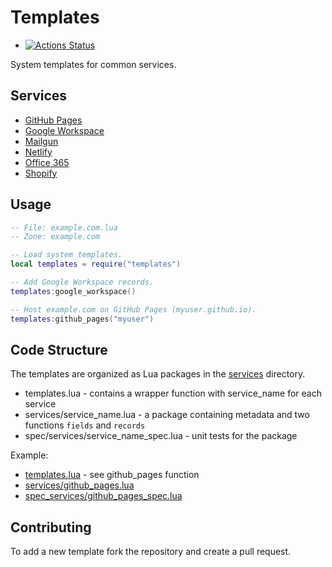 # Templates

- [![Actions Status](https://github.com/luadns/templates/workflows/CI/badge.svg)](https://github.com/luadns/templates/actions)

System templates for common services.


## Services

* [GitHub Pages](templates/github_pages.lua)
* [Google Workspace](templates/google_workspace.lua)
* [Mailgun](templates/mailgun.lua)
* [Netlify](templates/netlify.lua)
* [Office 365](templates/office365.lua)
* [Shopify](templates/shopify.lua.lua)

## Usage

```lua
-- File: example.com.lua
-- Zone: example.com

-- Load system templates.
local templates = require("templates")

-- Add Google Workspace records.
templates:google_workspace()

-- Host example.com on GitHub Pages (myuser.github.io).
templates:github_pages("myuser")
```

## Code Structure

The templates are organized as Lua packages in the [services](services) directory.

* templates.lua - contains a wrapper function with service_name for each service
* services/service_name.lua - a package containing metadata and two functions `fields` and `records`
* spec/services/service_name_spec.lua - unit tests for the package

Example:

* [templates.lua](templates.lua) - see github_pages function
* [services/github_pages.lua](services/github_pages.lua)
* [spec_services/github_pages_spec.lua](spec/services/github_pages_spec.lua)

## Contributing

To add a new template fork the repository and create a pull request.
